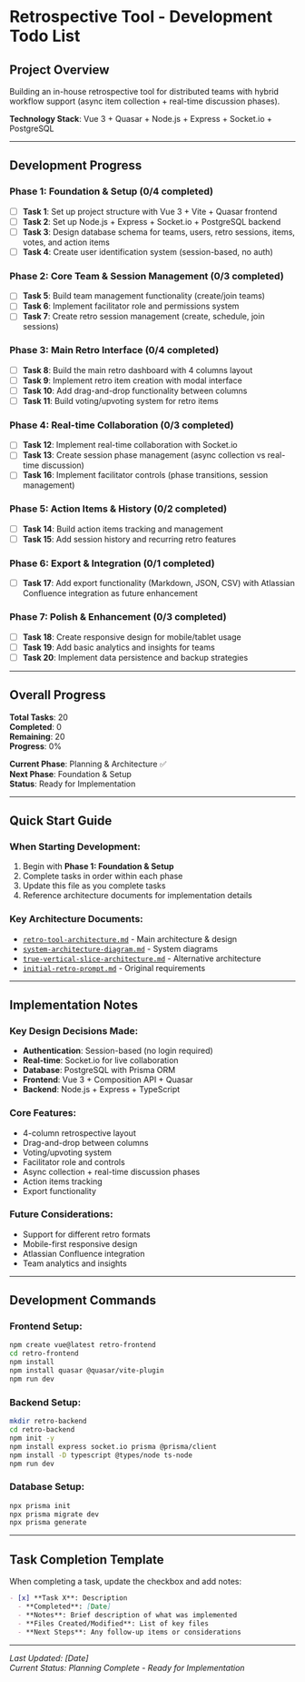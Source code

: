 # Retrospective Tool - Development Todo List

## Project Overview
Building an in-house retrospective tool for distributed teams with hybrid workflow support (async item collection + real-time discussion phases).

**Technology Stack**: Vue 3 + Quasar + Node.js + Express + Socket.io + PostgreSQL

---

## Development Progress

### Phase 1: Foundation & Setup (0/4 completed)
- [ ] **Task 1**: Set up project structure with Vue 3 + Vite + Quasar frontend
- [ ] **Task 2**: Set up Node.js + Express + Socket.io + PostgreSQL backend
- [ ] **Task 3**: Design database schema for teams, users, retro sessions, items, votes, and action items
- [ ] **Task 4**: Create user identification system (session-based, no auth)

### Phase 2: Core Team & Session Management (0/3 completed)
- [ ] **Task 5**: Build team management functionality (create/join teams)
- [ ] **Task 6**: Implement facilitator role and permissions system
- [ ] **Task 7**: Create retro session management (create, schedule, join sessions)

### Phase 3: Main Retro Interface (0/4 completed)
- [ ] **Task 8**: Build the main retro dashboard with 4 columns layout
- [ ] **Task 9**: Implement retro item creation with modal interface
- [ ] **Task 10**: Add drag-and-drop functionality between columns
- [ ] **Task 11**: Build voting/upvoting system for retro items

### Phase 4: Real-time Collaboration (0/3 completed)
- [ ] **Task 12**: Implement real-time collaboration with Socket.io
- [ ] **Task 13**: Create session phase management (async collection vs real-time discussion)
- [ ] **Task 16**: Implement facilitator controls (phase transitions, session management)

### Phase 5: Action Items & History (0/2 completed)
- [ ] **Task 14**: Build action items tracking and management
- [ ] **Task 15**: Add session history and recurring retro features

### Phase 6: Export & Integration (0/1 completed)
- [ ] **Task 17**: Add export functionality (Markdown, JSON, CSV) with Atlassian Confluence integration as future enhancement

### Phase 7: Polish & Enhancement (0/3 completed)
- [ ] **Task 18**: Create responsive design for mobile/tablet usage
- [ ] **Task 19**: Add basic analytics and insights for teams
- [ ] **Task 20**: Implement data persistence and backup strategies

---

## Overall Progress
**Total Tasks**: 20  
**Completed**: 0  
**Remaining**: 20  
**Progress**: 0%

**Current Phase**: Planning & Architecture ✅  
**Next Phase**: Foundation & Setup  
**Status**: Ready for Implementation

---

## Quick Start Guide

### When Starting Development:
1. Begin with **Phase 1: Foundation & Setup**
2. Complete tasks in order within each phase
3. Update this file as you complete tasks
4. Reference architecture documents for implementation details

### Key Architecture Documents:
- [`retro-tool-architecture.md`](./docs/retro-tool-architecture.md) - Main architecture & design
- [`system-architecture-diagram.md`](.docs/system-architecture-diagram.md) - System diagrams
- [`true-vertical-slice-architecture.md`](./docs/true-vertical-slice-architecture.md) - Alternative architecture
- [`initial-retro-prompt.md`](./docs/initial-retro-prompt.md) - Original requirements

---

## Implementation Notes

### Key Design Decisions Made:
- **Authentication**: Session-based (no login required)
- **Real-time**: Socket.io for live collaboration
- **Database**: PostgreSQL with Prisma ORM
- **Frontend**: Vue 3 + Composition API + Quasar
- **Backend**: Node.js + Express + TypeScript

### Core Features:
- 4-column retrospective layout
- Drag-and-drop between columns
- Voting/upvoting system
- Facilitator role and controls
- Async collection + real-time discussion phases
- Action items tracking
- Export functionality

### Future Considerations:
- Support for different retro formats
- Mobile-first responsive design
- Atlassian Confluence integration
- Team analytics and insights

---

## Development Commands

### Frontend Setup:
```bash
npm create vue@latest retro-frontend
cd retro-frontend
npm install
npm install quasar @quasar/vite-plugin
npm run dev
```

### Backend Setup:
```bash
mkdir retro-backend
cd retro-backend
npm init -y
npm install express socket.io prisma @prisma/client
npm install -D typescript @types/node ts-node
npm run dev
```

### Database Setup:
```bash
npx prisma init
npx prisma migrate dev
npx prisma generate
```

---

## Task Completion Template

When completing a task, update the checkbox and add notes:

```markdown
- [x] **Task X**: Description
  - **Completed**: [Date]
  - **Notes**: Brief description of what was implemented
  - **Files Created/Modified**: List of key files
  - **Next Steps**: Any follow-up items or considerations
```

---

*Last Updated: [Date]*  
*Current Status: Planning Complete - Ready for Implementation*